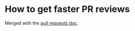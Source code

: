 # How to get faster PR reviews

Merged with the [pull requests doc](/contributors/guide/pull-requests.md#best-practices-for-faster-reviews).

